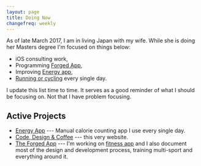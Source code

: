 ```yaml
---
layout: page
title: Doing Now
changefreq: weekly
---
```


As of late March 2017, I am in living Japan with my wife. While she is doing her Masters degree I'm focused on things below:

- iOS consulting work,
- Programming [Forged App][ff],
- Improving [Energy app][ea],
- [Running or cycling][tl] every single day.

I update this list time to time. It serves as a good reminder of what I should be focusing on. Not that I have problem focusing.

[ff]:/topic/forged
[tl]:/training

## Active Projects

- [Energy App][ea] --- Manual calorie counting app I use every single day.
- [Code, Design &amp; Coffee](/) --- this very website.
- [The Forged App][fj] --- I'm working on [fitness app][fpost] and I also document most of the design and development process, training multi-sport and everything around it.

[ea]:/energy/
[fj]:/topic/forged
[fpost]:/2015/10/the-app/
[bb]:http://banzai.fm/
[geo]:https://en.wikipedia.org/wiki/Georgia_(country)
